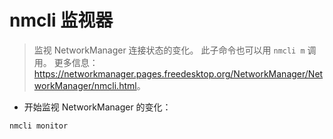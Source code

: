# nmcli 监视器

> 监视 NetworkManager 连接状态的变化。
> 此子命令也可以用 `nmcli m` 调用。
> 更多信息：<https://networkmanager.pages.freedesktop.org/NetworkManager/NetworkManager/nmcli.html>。

- 开始监视 NetworkManager 的变化：

`nmcli monitor`